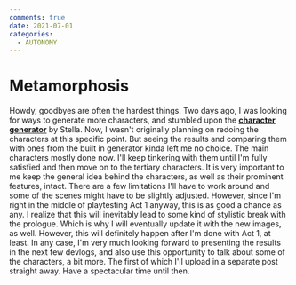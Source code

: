 ```yaml
---
comments: true
date: 2021-07-01
categories:
  - AUTONOMY
---
```


# Metamorphosis

Howdy,
goodbyes are often the hardest things.
Two days ago, I was looking for ways to generate more characters, and stumbled upon the [**character generator**](https://visustella.itch.io/stella-character-generator) by Stella.
Now, I wasn't originally planning on redoing the characters at this specific point. But seeing the results and comparing them with ones from the built in generator kinda left me no choice.
The main characters mostly done now. I'll keep tinkering with them until I'm fully satisfied and then move on to the tertiary characters.
It is very important to me keep the general idea behind the characters, as well as their prominent features, intact. There are a few limitations I'll have to work around and some of the scenes might have to be slightly adjusted. However, since I'm right in the middle of playtesting Act 1 anyway, this is as good a chance as any.
I realize that this will inevitably lead to some kind of stylistic break with the prologue. Which is why I will eventually update it with the new images, as well. However, this will definitely happen after I'm done with Act 1, at least.
In any case, I'm very much looking forward to presenting the results in the next few devlogs, and also use this opportunity to talk about some of the characters, a bit more. The first of which I'll upload in a separate post straight away.
Have a spectacular time until then.
